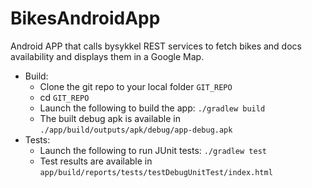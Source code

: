 # BikesAndroidApp

  Android APP that calls bysykkel REST services to fetch bikes and docs availability and displays them in a Google Map.
  
  - Build: 
    - Clone the git repo to your local folder `GIT_REPO`
    - cd `GIT_REPO`
    - Launch the following to build the app: `./gradlew build`
    - The built debug apk is available in `./app/build/outputs/apk/debug/app-debug.apk` 
  - Tests:
    - Launch the following to run JUnit tests: `./gradlew test`
    - Test results are available in `app/build/reports/tests/testDebugUnitTest/index.html`

